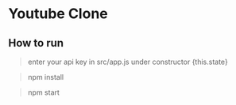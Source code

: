 # Youtube Clone

## How to run
> enter your api key in src/app.js under constructor {this.state}

> npm install

> npm start
